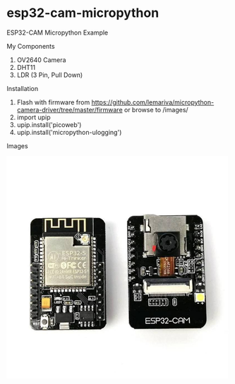 # esp32-cam-micropython
ESP32-CAM Micropython Example

My Components

1. OV2640 Camera
2. DHT11
3. LDR (3 Pin, Pull Down)

Installation

1. Flash with firmware from https://github.com/lemariva/micropython-camera-driver/tree/master/firmware or browse to /images/
2. import upip
3. upip.install('picoweb')
4. upip.install('micropython-ulogging')

Images

![Image of ESP32-CAM](images/esp32-cam.jpg)
